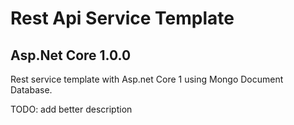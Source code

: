 # Rest Api Service Template 
## Asp.Net Core 1.0.0

Rest service template with Asp.net Core 1 using Mongo Document Database.

TODO: add better description